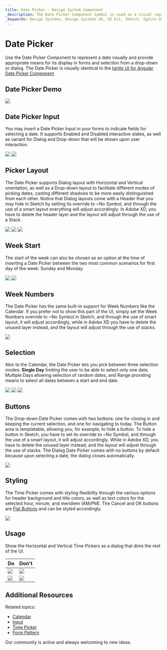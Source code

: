 ```yaml
---
title: Date Picker - Design System Component
_description: The Date Picker Component Symbol is used as a visual representation of calendar dates providing the necessary mechanisms for date picking.
_keywords: Design Systems, Design Systems UX, UI kit, Sketch, Ignite UI for Angular, Sketch to Angular, Sketch to Angular, Angular, Angular Design System, Export code from Sketch, Design Kits for Angular, Sketch HTML, Sketch to HTML, Sketch UI kits
---
```


# Date Picker

Use the Date Picker Component to represent a date visually and provide appropriate means for its display in forms and selection from a drop-down or dialog. The Date Picker is visually identical to the [Ignite UI for Angular Date Picker Component](https://www.infragistics.com/products/ignite-ui-angular/angular/components/date_picker.html)

## Date Picker Demo

<img class="responsive-img" src="../images/datepicker_demo.png" srcset="../images/datepicker_demo@2x.png 2x" />

## Date Picker Input

You may insert a Date Picker Input in your forms to indicate fields for selecting a date. It supports Enabled and Disabled interactive states, as well as variant for Dialog and Drop-down that will be shown upon user interaction.

<img class="responsive-img" src="../images/datepicker_enabled.png" srcset="../images/datepicker_enabled@2x.png 2x" />
<img class="responsive-img" src="../images/datepicker_disabled.png" srcset="../images/datepicker_disabled@2x.png 2x" />

## Picker Layout

The Date Picker supports Dialog layout with Horizontal and Vertical orientation, as well as a Drop-down layout to facilitate different modes of picking dates, casting different shadows to be more easily distinguished from each other. Notice that Dialog layouts come with a Header that you may hide in Sketch by setting its override to ~No Symbol, and through the use of a smart layout everything will adjust accordingly. In Adobe XD, you have to delete the header layer and the layout will adjust through the use of a Stack.

<img class="responsive-img" src="../images/datepicker_horizontal.png" srcset="../images/datepicker_horizontal@2x.png 2x" />
<img class="responsive-img" src="../images/datepicker_vertical.png" srcset="../images/datepicker_vertical@2x.png 2x" />
<img class="responsive-img" src="../images/datepicker_dropdown.png" srcset="../images/datepicker_dropdown@2x.png 2x" />

## Week Start

The start of the week can also be chosen as an option at the time of inserting a Date Picker between the two most common scenarios for first day of the week: Sunday and Monday.

<img class="responsive-img" src="../images/datepicker_dropdown.png" srcset="../images/datepicker_dropdown@2x.png 2x" />
<img class="responsive-img" src="../images/datepicker_monday.png" srcset="../images/datepicker_monday@2x.png 2x" />

## Week Numbers

The Date Picker has the same built-in support for Week Numbers like the Calendar. If you prefer not to show this part of the UI, simply set the Week Numbers override to ~No Symbol in Sketch, and through the use of smart layout, it will adjust accordingly, while in Adobe XD you have to delete the unused layer instead, and the layout will adjust through the use of stacks.

<img class="responsive-img" src="../images/datepicker_weeknumbers.png" srcset="../images/datepicker_weeknumbers@2x.png 2x" />

## Selection

Akin to the Calendar, the Date Picker lets you pick between three selection modes: **Single Day** limiting the user to be able to select only one date, Multiple Days allowing selection of random dates, and Range providing means to select all dates between a start and end date.

<img class="responsive-img" src="../images/datepicker_dropdown.png" srcset="../images/datepicker_dropdown@2x.png 2x" />
<img class="responsive-img" src="../images/datepicker_selection.png" srcset="../images/datepicker_selection@2x.png 2x" />
<img class="responsive-img" src="../images/datepicker_range.png" srcset="../images/datepicker_range@2x.png 2x" />

## Buttons

The Drop-down Date Picker comes with two buttons: one for closing in and keeping the current selection, and one for navigating to today. The Button area is templatable, allowing you, for example, to hide a button. To hide a button in Sketch, you have to set its override to ~No Symbol, and through the use of a smart layout, it will adjust accordingly. While in Adobe XD, you have to delete the unused layer instead, and the layout will adjust through the use of stacks. The Dialog Date Picker comes with no buttons by default because upon selecting a date, the dialog closes automatically.

<img class="responsive-img" src="../images/datepicker_buttons.png" srcset="../images/datepicker_buttons@2x.png 2x" />

## Styling

The Time Picker comes with styling flexibility through the various options for header background and title colors, as well as text colors for the selected hour, minute, and meridiem (AM/PM). The Cancel and OK buttons are [Flat Buttons](button.md) and can be styled accordingly.

<img class="responsive-img" src="../images/datepicker_styling.png" srcset="../images/datepicker_styling@2x.png 2x" />

## Usage

Show the Horizontal and Vertical Time Pickers as a dialog that dims the rest of the UI.

| Do                                                                                     | Don't                                                                                      |
| -------------------------------------------------------------------------------------- | ------------------------------------------------------------------------------------------ |
| <img class="responsive-img" src="../images/datepicker_do1.png" srcset="../images/datepicker_do1@2x.png 2x" /> | <img class="responsive-img" src="../images/datepicker_dont1.png" srcset="../images/datepicker_dont1@2x.png 2x" /> |
| <img class="responsive-img" src="../images/datepicker_do2.png" srcset="../images/datepicker_do2@2x.png 2x" /> | <img class="responsive-img" src="../images/datepicker_dont2.png" srcset="../images/datepicker_dont2@2x.png 2x" /> |

## Additional Resources

Related topics:

- [Calendar](calendar.md)
- [Input](input.md)
- [Time Picker](time-picker.md)
- [Form Pattern](../patterns/form.md)
  <div class="divider--half"></div>

Our community is active and always welcoming to new ideas.
